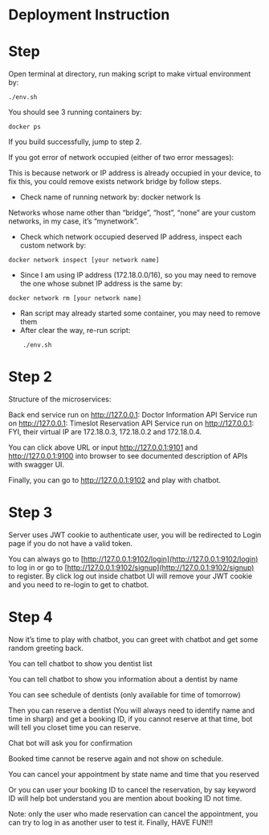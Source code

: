 # Deployment Instruction

# Step

Open terminal at directory, run making script to make virtual environment by:

```
./env.sh
```
You should see 3 running containers by:

```
docker ps
```
If you build successfully, jump to step 2.

If you got error of network occupied (either of two error messages):

This is because network or IP address is already occupied in your device, to fix this, you could
remove exists network bridge by follow steps.

- Check name of running network by:
    docker network ls


Networks whose name other than “bridge”, “host”, “none” are your custom networks, in my
case, it’s “mynetwork”.

- Check which network occupied deserved IP address, inspect each custom network by:

```
docker network inspect [your network name]
```

- Since I am using IP address (172.18.0.0/16), so you may need to remove the one whose
    subnet IP address is the same by:

```
docker network rm [your network name]
```
- Ran script may already started some container, you may need to remove them
- After clear the way, re-run script:
```
    ./env.sh
```
# Step 2


Structure of the microservices:

Back end service run on http://127.0.0.1:
Doctor Information API Service run on http://127.0.0.1:
Timeslot Reservation API Service run on http://127.0.0.1:
FYI, their virtual IP are 172.18.0.3, 172.18.0.2 and 172.18.0.4.

You can click above URL or input http://127.0.0.1:9101 and http://127.0.0.1:9100 into
browser to see documented description of APIs with swagger UI.

Finally, you can go to http://127.0.0.1:9102 and play with chatbot.


# Step 3

Server uses JWT cookie to authenticate user, you will be redirected to Login page if you do
not have a valid token.

You can always go to [http://127.0.0.1:9102/login](http://127.0.0.1:9102/login) to log in or go to
[http://127.0.0.1:9102/signup](http://127.0.0.1:9102/signup) to register. By click log out inside chatbot UI will remove your
JWT cookie and you need to re-login to get to chatbot.

# Step 4


Now it’s time to play with chatbot, you can greet with chatbot and get some random
greeting back.


You can tell chatbot to show you dentist list

You can tell chatbot to show you information about a dentist by name


You can see schedule of dentists (only available for time of tomorrow)

Then you can reserve a dentist (You will always need to identify name and time in sharp) and
get a booking ID, if you cannot reserve at that time, bot will tell you closet time you can
reserve.


Chat bot will ask you for confirmation

Booked time cannot be reserve again and not show on schedule.


You can cancel your appointment by state name and time that you reserved

Or you can user your booking ID to cancel the reservation, by say keyword ID will help bot
understand you are mention about booking ID not time.


Note: only the user who made reservation can cancel the appointment, you can try to log in
as another user to test it.
Finally, HAVE FUN!!!



